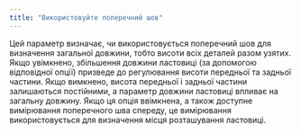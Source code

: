 ```yaml
---
title: "Використовуйте поперечний шов"
---
```


Цей параметр визначає, чи використовується поперечний шов для визначення загальної довжини, тобто висоти всіх деталей разом узятих. Якщо увімкнено, збільшення довжини ластовиці (за допомогою відповідної опції) призведе до регулювання висоти передньої та задньої частини. Якщо вимкнено, висота передньої і задньої частини залишаються постійними, а параметр довжини ластовиці впливає на загальну довжину. Якщо ця опція ввімкнена, а також доступне вимірювання поперечного шва спереду, це вимірювання використовується для визначення місця розташування ластовиці. 

